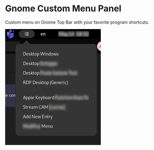 # Gnome Custom Menu Panel
Custom menu on Gnome Top Bar with your favorite program shortcuts.

![Screenshot Preview](screenshot.png)
